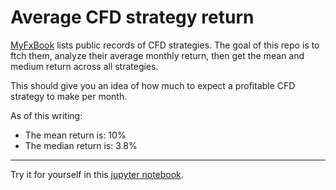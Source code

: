 # Average CFD strategy return

[MyFxBook](https://myfxbook.com) lists public records of CFD strategies.
The goal of this repo is to ftch them, analyze their average monthly return, then get the mean and medium return across all strategies.

This should give you an idea of how much to expect a profitable CFD strategy to make per month.

As of this writing:
+ The mean return is:  10%
+ The median return is:  3.8%


----

Try it for yourself in this [jupyter notebook](https://github.com/Cultivate-Alpha/CFD-monthly-average-returns/blob/master/main.ipynb).
